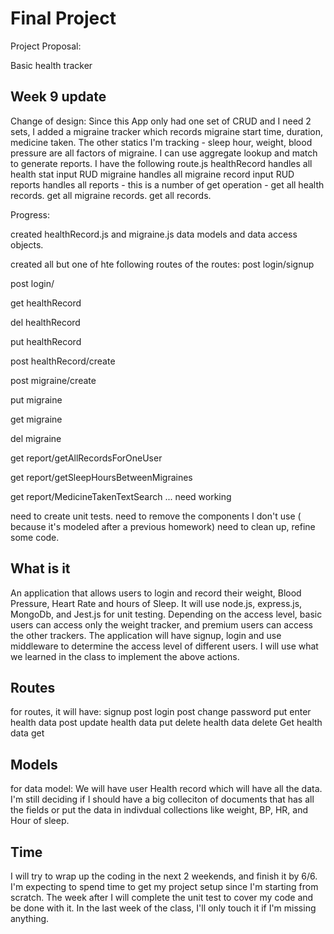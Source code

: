 # Final Project

Project Proposal:

Basic health tracker

## Week 9 update
Change of design:
Since this App only had one set of CRUD and I need 2 sets, I added a migraine tracker which records migraine start time, duration, medicine taken.
The other statics I'm tracking - sleep hour, weight, blood pressure are all factors of migraine. I can use aggregate lookup and match to generate reports.
I have the following route.js
healthRecord handles all health stat input RUD
migraine handles all migraine record input RUD
reports handles all reports - this is a number of get operation - get all health records. get all migraine records. get all records. 


Progress:

created healthRecord.js and migraine.js data models and data access objects.

created all but one of hte following routes of the routes:
post login/signup

post login/

get  healthRecord

del  healthRecord

put  healthRecord

post healthRecord/create

post migraine/create

put  migraine

get  migraine

del  migraine

get  report/getAllRecordsForOneUser

get  report/getSleepHoursBetweenMigraines

get  report/MedicineTakenTextSearch  ... need working



need to create unit tests.
need to remove the components I don't use ( because it's modeled after a previous homework)
need to clean up, refine some code.


## What is it

An application that allows users to login and record their weight, Blood Pressure, Heart Rate and hours of Sleep.
It will use node.js, express.js, MongoDb, and Jest.js for unit testing.
Depending on the access level, basic users can access only the weight tracker, and premium users can access the other trackers.
The application will have signup, login and use middleware to determine the access level of different users.
I will use what we learned in the class to implement the above actions.

## Routes
for routes, it will have:
signup post
login post
change password put
enter health data post
update health data put
delete health data delete
Get health data get

## Models
for data model:
We will have 
user
Health record which will have all the data.
I'm still deciding if I should have a big colleciton of documents that has all the fields or put the data in indivdual collections like weight, BP, HR, and Hour of sleep.

## Time

I will try to wrap up the coding in the next 2 weekends, and finish it by 6/6. I'm expecting to spend time to get my project setup since I'm starting from scratch.
The week after I will complete the unit test to cover my code and be done with it.
In the last week of the class, I'll only touch it if I'm missing anything.





